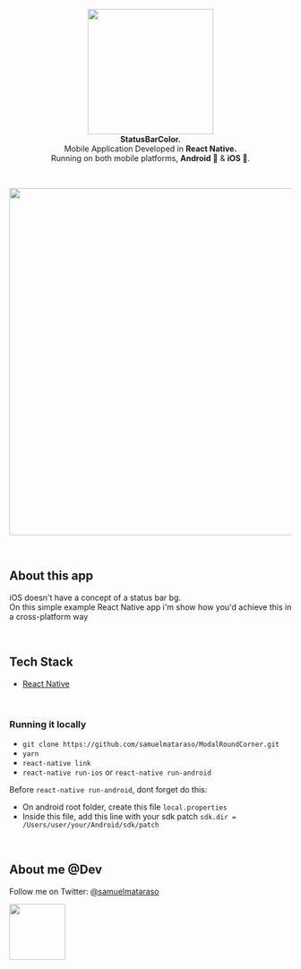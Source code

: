 <!-- header section -->
<p align="center">
  <img src="https://i.imgur.com/t2aQUL1.png" height="224" /><br/>
  <span><b>StatusBarColor.</b></span><br/>
  <span>Mobile Application Developed in <b>React Native.</b></span><br/>
  <span>Running on both mobile platforms, <b>Android 🤖</b> & <b>iOS 🍎</b>. </span><br/>
</p>
<!-- header section END -->

<br/>
<!-- show case/gif section -->
<p align="center">
    <img src="https://i.imgur.com/bOoIATq" height="620" />
</p>
<!-- show case/gif section END -->

<br/>

<!-- about app and course section -->

## About this app

iOS doesn't have a concept of a status bar bg.<br/>
On this simple example React Native app i'm show how you'd achieve this in a cross-platform way

<br/>

## Tech Stack

- [React Native](https://github.com/facebook/react-native)

<br/>

### Running it locally

- `git clone https://github.com/samuelmataraso/ModalRoundCorner.git`
- `yarn`
- `react-native link`
- `react-native run-ios` or `react-native run-android`

Before `react-native run-android`, dont forget do this:

- On android root folder, create this file `local.properties`
- Inside this file, add this line with your sdk patch `sdk.dir = /Users/user/your/Android/sdk/patch`

 <!-- about app and course section END -->

<br/>

<!-- about me -->

## About me @Dev

Follow me on Twitter: [@samuelmataraso](https://twitter.com/samuelmataraso)

<a href="https://twitter.com/samuelmataraso" target="_blank">
<img src="https://twitter.com/samuelmataraso/profile_image?size=original" height="100" /></a>

<!-- about me  END -->
